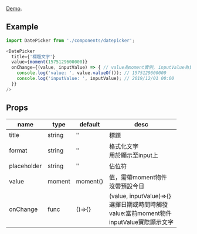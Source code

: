[Demo](https://github.com/facebook/create-react-app).

## Example

```javascript
import DatePicker from './components/datepicker';

<DatePicker
  title={'標題文字'}
  value={moment(1575129600000)}
  onChange={(value, inputValue) => { // value為moment實例, inputValue為實際字串
    console.log('value: ', value.valueOf()); // 1575129600000
    console.log('inputValue: ', inputValue); // 2019/12/01 00:00
  }}
/>
```

## Props
name        | type   | default  | desc
----------- | ------ | -------- | ---- 
title       | string | ''       | 標題
format      | string | ''       | 格式化文字<br>用於顯示至input上
placeholder | string | ''       | 佔位符
value       | moment | moment() | 值，需帶moment物件<br>沒帶預設今日
onChange    | func   | ()=>{}   | (value, inputValue)=>{}<br>選擇日期或時間時觸發<br>value:當前moment物件<br>inputValue實際顯示文字